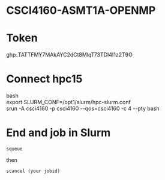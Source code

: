 # CSCI4160-ASMT1A-OPENMP

# Token 

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

# Connect hpc15

bash  
export SLURM_CONF=/opt1/slurm/hpc-slurm.conf  
srun -A csci4160 -p csci4160 --qos=csci4160 -c 4 --pty bash

# End and job in Slurm
```
squeue
```
then
```
scancel (your jobid)
```
